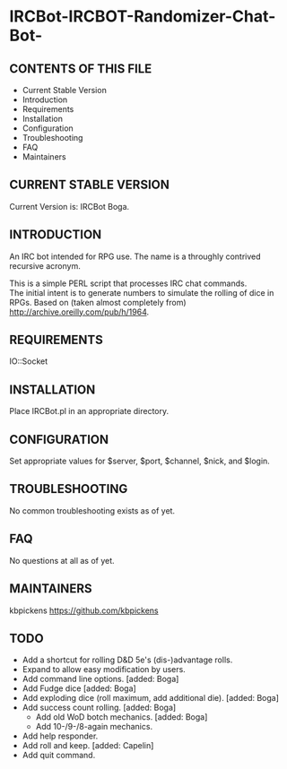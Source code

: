 # IRCBot-IRCBOT-Randomizer-Chat-Bot-
CONTENTS OF THIS FILE
---------------------
 * Current Stable Version   
 * Introduction
 * Requirements
 * Installation
 * Configuration
 * Troubleshooting
 * FAQ
 * Maintainers
 
CURRENT STABLE VERSION
----------------------
Current Version is: IRCBot Boga.

INTRODUCTION
------------
An IRC bot intended for RPG use.
The name is a throughly contrived recursive acronym.

This is a simple PERL script that processes IRC chat commands.  
The initial intent is to generate numbers to simulate the rolling of dice in RPGs.
Based on (taken almost completely from) http://archive.oreilly.com/pub/h/1964.

REQUIREMENTS
------------
IO::Socket

INSTALLATION
------------
Place IRCBot.pl in an appropriate directory.

CONFIGURATION
-------------
Set appropriate values for $server, $port, $channel, $nick, and $login.

TROUBLESHOOTING
---------------
No common troubleshooting exists as of yet.

FAQ
---
No questions at all as of yet.

MAINTAINERS
-----------
kbpickens https://github.com/kbpickens

TODO
----
* Add a shortcut for rolling D&D 5e's (dis-)advantage rolls.
* Expand to allow easy modification by users.
* Add command line options. [added: Boga]
* Add Fudge dice [added: Boga]
* Add exploding dice (roll maximum, add additional die). [added: Boga]
* Add success count rolling. [added: Boga]
    * Add old WoD botch mechanics. [added: Boga]
    * Add 10-/9-/8-again mechanics.
* Add help responder.
* Add roll and keep. [added: Capelin]
* Add quit command.
